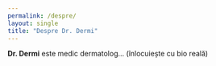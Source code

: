 ```yaml
---
permalink: /despre/
layout: single
title: "Despre Dr. Dermi"
---
```


**Dr. Dermi** este medic dermatolog... (înlocuiește cu bio reală)
